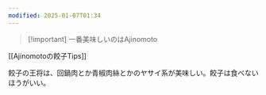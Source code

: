 ```yaml
---
modified: 2025-01-07T01:34
---
```


> [!important] 一番美味しいのはAjinomoto

[[Ajinomotoの餃子Tips]]

餃子の王将は、回鍋肉とか青椒肉絲とかのヤサイ系が美味しい。餃子は食べないほうがいい。